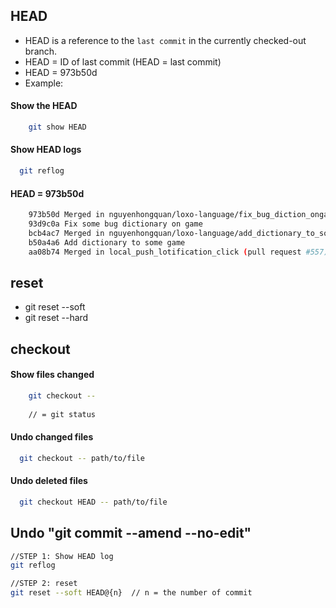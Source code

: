 ## HEAD
  - HEAD is a reference to the `last commit` in the currently checked-out branch.
  - HEAD = ID of last commit (HEAD = last commit)
  - HEAD = 973b50d
  - Example:
 

#### Show the HEAD
```sh
    git show HEAD
```

#### Show HEAD logs

```sh
  git reflog
```

#### HEAD = 973b50d
```sh
    973b50d Merged in nguyenhongquan/loxo-language/fix_bug_diction_ongame (pull request #562)
    93d9c0a Fix some bug dictionary on game
    bcb4ac7 Merged in nguyenhongquan/loxo-language/add_dictionary_to_some_game (pull request #561)
    b50a4a6 Add dictionary to some game
    aa08b74 Merged in local_push_lotification_click (pull request #557)
```
## reset

  - git reset --soft
  - git reset --hard

## checkout

#### Show files changed

```sh
    git checkout --
    
    // = git status
```

#### Undo changed files

```sh
  git checkout -- path/to/file
```

#### Undo deleted files

```sh
  git checkout HEAD -- path/to/file
```

## Undo "git commit --amend --no-edit"

```sh
//STEP 1: Show HEAD log
git reflog

//STEP 2: reset
git reset --soft HEAD@{n}  // n = the number of commit
```
